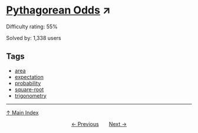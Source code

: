 # [Pythagorean Odds](https://projecteuler.net/problem=285) ↗️

Difficulty rating: 55%

Solved by: 1,338 users
## Tags

- [area](../tags/area.md)
- [expectation](../tags/expectation.md)
- [probability](../tags/probability.md)
- [square-root](../tags/square-root.md)
- [trigonometry](../tags/trigonometry.md)



---

[↑ Main Index](../README.md)


<div align=center><a href='284.md'>← Previous</a> &nbsp;&nbsp; &nbsp;&nbsp;  <a href='286.md'>Next →</a></div>
